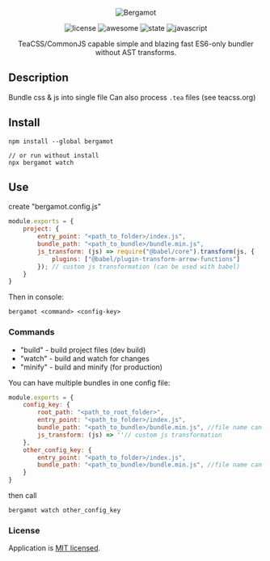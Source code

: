 <p align="center">
    <img alt="Bergamot" title="Bergamot" src="/images/bergamot.jpg">
</p>

<p align="center">
    <img alt="license" src="https://img.shields.io/badge/license-MIT-blue.svg">
    <img alt="awesome" src="https://camo.githubusercontent.com/fef0a78bf2b1b477ba227914e3eff273d9b9713d/68747470733a2f2f696d672e736869656c64732e696f2f62616467652f617765736f6d652533462d796573212d627269676874677265656e2e737667">
    <img alt="state" src="https://img.shields.io/badge/state-success-lightgrey">
    <img alt="javascript" src="https://img.shields.io/badge/javascript-+-green">
</p>

<p align="center">
    TeaCSS/CommonJS capable simple and blazing fast ES6-only bundler without AST transforms.
</p>


## Description
Bundle css & js into single file
Can also process `.tea` files (see teacss.org)

## Install
```
npm install --global bergamot 

// or run without install
npx bergamot watch
```

## Use
create "bergamot.config.js"
```javascript
module.exports = {
    project: {
        entry_point: "<path_to_folder>/index.js",
        bundle_path: "<path_to_bundle>/bundle.min.js",
        js_transform: (js) => require("@babel/core").transform(js, {
            plugins: ["@babel/plugin-transform-arrow-functions"]
        }); // custom js transformation (can be used with babel) 
    }
}
```

Then in console:
```
bergamot <command> <config-key>
```

### Commands
- "build"  - build project files (dev build)
- "watch"  - build and watch for changes
- "minify" - build and minify (for production)

You can have multiple bundles in one config file:
```javascript
module.exports = {
    config_key: {
        root_path: "<path_to_root_folder>",
        entry_point: "<path_to_folder>/index.js",
        bundle_path: "<path_to_bundle>/bundle.min.js", //file name can be changed
        js_transform: (js) => ''// custom js transformation 
    },
    other_config_key: {
        entry_point: "<path_to_folder>/index.js",
        bundle_path: "<path_to_bundle>/bundle.min.js", //file name can be changed
    }
}
```
then call
```
bergamot watch other_config_key
```

### License

Application is [MIT licensed](./LICENSE).
